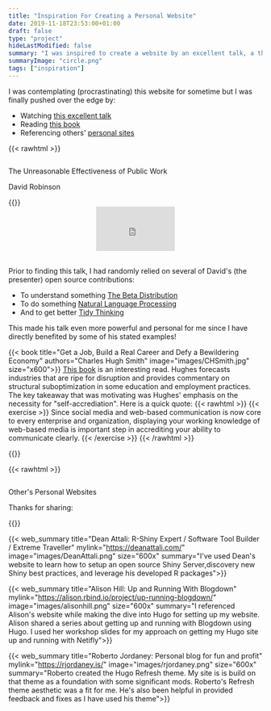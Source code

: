```yaml
---
title: "Inspiration For Creating a Personal Website"
date: 2019-11-18T23:53:00+01:00
draft: false
type: "project"
hideLastModified: false
summary: "I was inspired to create a website by an excellent talk, a thought provoking book, and other personal websites sharing their projects and journeys."
summaryImage: "circle.png"
tags: ["inspiration"]
---
```

	
I was contemplating (procrastinating) this website for sometime but I was finally pushed over the edge by:

- Watching [this excellent talk](#Talk)
- Reading [this book](#Book)
- Referencing others' [personal sites](#Sites)


<a id="Talk"></a>
{{< rawhtml >}}
<div class="box">
	   <div class="column">
        <p class="title is-3">The Unreasonable Effectiveness of Public Work</p>
        <p class="subtitle is-5">David Robinson</p>
      </div>
{{</ rawhtml >}}

<div class="columns">
<div class="column is-3"></div>
<div class="column is-6">
<div style="position:relative;padding-top:56.25%;">
  <iframe src="https://www.youtube.com/embed/th79W4rv67g" frameborder="0" allowfullscreen
    style="position:absolute;top:0;left:0;width:100%;height:100%;"></iframe>
</div>

<div>&nbsp</div>

</div>

<div class="column is-3"></div>
</div>

Prior to finding this talk, I had randomly relied on several of David's (the presenter) open source contributions:

*	To understand something [The Beta Distribution](http://varianceexplained.org/statistics/beta_distribution_and_baseball/)
*	To do something [Natural Language Processing](https://www.tidytextmining.com/)
*	And to get better [Tidy Thinking](https://www.youtube.com/watch?v=sD993H5FBIY)

This made his talk even more powerful and personal for me since I have directly benefited by some of his stated examples!
</div>

<a id="Book"></a>
{{< book title="Get a Job, Build a Real Career and Defy a Bewildering Economy" authors="Charles Hugh Smith" image="images/CHSmith.jpg" size="x600">}} 
[This book](https://www.amazon.com/Build-Real-Career-Bewildering-Economy/dp/1497533406) is an interesting read. Hughes forecasts industries that are ripe for disruption and provides commentary on structural suboptimization in some education and employment practices. The key takeaway that was motivating was Hughes' emphasis on the necessity for "self-accrediation". Here is a quick quote:
{{< rawhtml >}}
{{< exercise >}}
Since social media and web-based communication is now core to every enterprise and organization, displaying your working knowledge of web-based media is important step in accrediting your ability to communicate clearly. 
{{< /exercise >}}
{{< /rawhtml >}}

{{</book>}} 



<a id="Sites"></a>
{{< rawhtml >}}
<div class="box">
	   <div class="column">
        <p class="title is-3">Other's Personal Websites</p>
        <p class="subtitle is-5">Thanks for sharing:</p>
      </div>
{{</ rawhtml >}}


{{< web_summary title="Dean Attali: R-Shiny Expert / Software Tool Builder / Extreme Traveller" mylink="https://deanattali.com/" image="images/DeanAttali.png" size="600x" summary="I've used Dean's website to learn how to setup an  open source Shiny Server,discovery new Shiny best practices, and leverage his developed R packages">}}

{{< web_summary title="Alison Hill: Up and Running With Blogdown" mylink="https://alison.rbind.io/project/up-running-blogdown/" image="images/alisonhill.png" size="600x" summary="I referenced Alison's website while making the dive into Hugo for setting up my website. Alison shared a series about getting up and running with Blogdown using Hugo. I used her workshop slides for my approach on getting my Hugo site up and running with Netifly">}} 

{{< web_summary title="Roberto Jordaney: Personal blog for fun and profit" mylink="https://rjordaney.is/" image="images/rjordaney.png" size="600x" summary="Roberto created the Hugo Refresh theme. My site is is build on that theme as a foundation with some significant mods. Roberto's Refresh theme aesthetic was a fit for me. He's also been helpful in provided feedback and fixes as I have used his theme">}} 


</div>
</div>